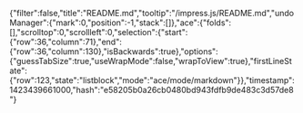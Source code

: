 {"filter":false,"title":"README.md","tooltip":"/impress.js/README.md","undoManager":{"mark":0,"position":-1,"stack":[]},"ace":{"folds":[],"scrolltop":0,"scrollleft":0,"selection":{"start":{"row":36,"column":71},"end":{"row":36,"column":130},"isBackwards":true},"options":{"guessTabSize":true,"useWrapMode":false,"wrapToView":true},"firstLineState":{"row":123,"state":"listblock","mode":"ace/mode/markdown"}},"timestamp":1423439661000,"hash":"e58205b0a26cb0480bd943fdfb9de483c3d57de8"}
